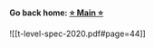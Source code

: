 **Go back home: <a href="https://rockartist33.github.io/T-Level-Revision-dpdd/">⭐ Main ⭐</a>**


















![[t-level-spec-2020.pdf#page=44]]